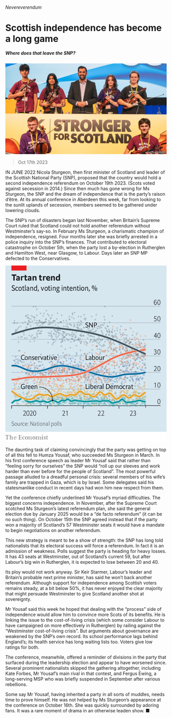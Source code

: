 ###### Nevereverendum

# Scottish independence has become a long game 

##### Where does that leave the SNP? 

![image](images/20231021_BRP502.jpg) 

> Oct 17th 2023 

IN JUNE 2022 Nicola Sturgeon, then first minister of Scotland and leader of the Scottish National Party (SNP), proposed that the country would hold a second independence referendum on October 19th 2023. (Scots voted against secession in 2014.) Since then much has gone wrong for Ms Sturgeon, the SNP and the dream of independence that is the party’s raison d’être. At its annual conference in Aberdeen this week, far from looking to the sunlit uplands of secession, members seemed to be gathered under lowering clouds. 

The SNP’s run of disasters began last November, when Britain’s Supreme Court ruled that Scotland could not hold another referendum without Westminster’s say-so. In February Ms Sturgeon, a charismatic champion of independence, resigned. Four months later she was briefly arrested in a police inquiry into the SNP’s finances. That contributed to electoral catastrophe on October 5th, when the party lost a by-election in Rutherglen and Hamilton West, near Glasgow, to Labour. Days later an SNP MP defected to the Conservatives. 

![image](images/20231021_BRC071.png) 


The daunting task of claiming convincingly that the party was getting on top of all this fell to Humza Yousaf, who succeeded Ms Sturgeon in March. In his first conference speech as leader Mr Yousaf said that rather than “feeling sorry for ourselves” the SNP would “roll up our sleeves and work harder than ever before for the people of Scotland”. The most powerful passage alluded to a dreadful personal crisis: several members of his wife’s family are trapped in Gaza, which is  by Israel. Some delegates said his statesmanlike conduct in recent days had won him new respect from them.

Yet the conference chiefly underlined Mr Yousaf’s myriad difficulties. The biggest concerns independence. In November, after the Supreme Court scotched Ms Sturgeon’s latest referendum plan, she said the general election due by January 2025 would be a “de facto referendum” (it can be no such thing). On October 15th the SNP agreed instead that if the party won a majority of Scotland’s 57 Westminster seats it would have a mandate to begin negotiations on another referendum. 

This new strategy is meant to be a show of strength: the SNP has long told nationalists that its electoral success will force a referendum. In fact it is an admission of weakness. Polls suggest the party is heading for heavy losses. It has 43 seats at Westminster, out of Scotland’s current 59, but after Labour’s big win in Rutherglen, it is expected to lose between 20 and 40. 

Its ploy would not work anyway. Sir Keir Starmer, Labour’s leader and Britain’s probable next prime minister, has said he won’t back another referendum. Although support for independence among Scottish voters remains steady, at a bit below 50%, it has never enjoyed the clear majority that might persuade Westminster to give Scotland another shot at sovereignty. 

Mr Yousaf said this week he hoped that dealing with the “process” side of independence would allow him to convince more Scots of its benefits. He is linking the issue to the cost-of-living crisis (which some consider Labour to have campaigned on more effectively in Rutherglen) by railing against the “Westminster cost-of-living crisis”. But arguments about governance are weakened by the SNP’s own record. Its school performance lags behind England’s; its health service has long waiting lists too. Voters give low ratings for both.

The conference, meanwhile, offered a reminder of divisions in the party that surfaced during the leadership election and appear to have worsened since. Several prominent nationalists skipped the gathering altogether, including Kate Forbes, Mr Yousaf’s main rival in that contest, and Fergus Ewing, a long-serving MSP who was briefly suspended in September after various rebellions. 

Some say Mr Yousaf, having inherited a party in all sorts of muddles, needs time to prove himself. He was not helped by Ms Sturgeon’s appearance at the conference on October 16th. She was quickly surrounded by adoring fans. It was a rare moment of drama in an otherwise leaden show. ■



